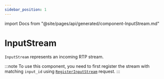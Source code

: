 ```yaml
---
sidebar_position: 1
---
```


import Docs from "@site/pages/api/generated/component-InputStream.md"

# InputStream

`InputStream` represents an incoming RTP stream.

:::note
To use this component, you need to first register the stream with matching `input_id` using [`RegisterInputStream`](../routes#register-input-stream) request.
:::

<Docs />
